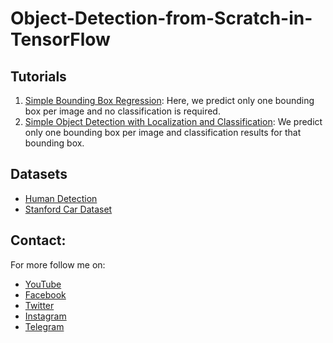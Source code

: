 # Object-Detection-from-Scratch-in-TensorFlow

## Tutorials
1. [Simple Bounding Box Regression](https://github.com/nikhilroxtomar/Object-Detection-from-Scratch-in-TensorFlow/tree/main/1%20-%20Simple%20Object%20Detection): Here, we predict only one bounding box per image and no classification is required.
2. [Simple Object Detection with Localization and Classification](https://github.com/nikhilroxtomar/Object-Detection-from-Scratch-in-TensorFlow/tree/main/2%20-%20Simple%20Object%20Detection%20with%20Localization%20and%20Classification): We predict only one bounding box per image and classification results for that bounding box.

## Datasets
- [Human Detection](https://www.kaggle.com/datasets/nikhilroxtomar/human-detection/download?datasetVersionNumber=1)
- [Stanford Car Dataset](https://www.kaggle.com/datasets/jutrera/stanford-car-dataset-by-classes-folder/download?datasetVersionNumber=2)

## Contact:
For more follow me on:

- <a href="https://www.youtube.com/idiotdeveloper"> YouTube </a>
- <a href="https://facebook.com/idiotdeveloper"> Facebook </a>
- <a href="https://twitter.com/nikhilroxtomar"> Twitter </a>
- <a href="https://www.instagram.com/nikhilroxtomar"> Instagram </a>
- <a href="https://t.me/idiotdeveloper"> Telegram </a>
